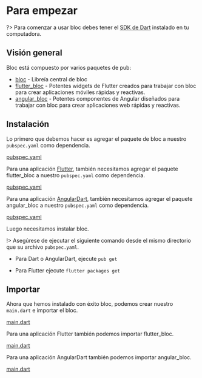 # Para empezar

?> Para comenzar a usar bloc debes tener el [SDK de Dart](https://dart.dev/get-dart) instalado en tu computadora.

## Visión general

Bloc está compuesto por varios paquetes de pub:

- [bloc](https://pub.dev/packages/bloc) - Libreía central de bloc
- [flutter_bloc](https://pub.dev/packages/flutter_bloc) - Potentes widgets de Flutter creados para trabajar con bloc para crear aplicaciones móviles rápidas y reactivas.
- [angular_bloc](https://pub.dev/packages/angular_bloc) - Potentes componentes de Angular diseñados para trabajar con bloc para crear aplicaciones web rápidas y reactivas.

## Instalación

Lo primero que debemos hacer es agregar el paquete de bloc a nuestro `pubspec.yaml` como dependencia.

[pubspec.yaml](../_snippets/getting_started/bloc_pubspec.yaml.md ':include')

Para una aplicación [Flutter](https://flutter.dev/), también necesitamos agregar el paquete flutter_bloc a nuestro `pubspec.yaml` como dependencia.

[pubspec.yaml](../_snippets/getting_started/flutter_bloc_pubspec.yaml.md ':include')

Para una aplicación [AngularDart](https://angulardart.dev/), también necesitamos agregar el paquete angular_bloc a nuestro `pubspec.yaml` como dependencia.

[pubspec.yaml](../_snippets/getting_started/angular_bloc_pubspec.yaml.md ':include')

Luego necesitamos instalar bloc.

!> Asegúrese de ejecutar el siguiente comando desde el mismo directorio que su archivo `pubspec.yaml`.

- Para Dart o AngularDart, ejecute `pub get`

- Para Flutter ejecute `flutter packages get`

## Importar

Ahora que hemos instalado con éxito bloc, podemos crear nuestro `main.dart` e importar el bloc.

[main.dart](../_snippets/getting_started/bloc_main.dart.md ':include')

Para una aplicación Flutter también podemos importar flutter_bloc.

[main.dart](../_snippets/getting_started/flutter_bloc_main.dart.md ':include')

Para una aplicación AngularDart también podemos importar angular_bloc.

[main.dart](../_snippets/getting_started/angular_bloc_main.dart.md ':include')
